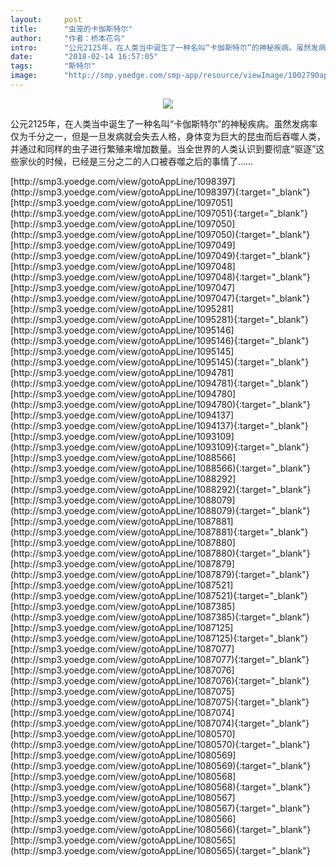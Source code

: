 ```yaml
---
layout:     post
title:      "虫笼的卡伽斯特尔"
author:     "作者：桥本花鸟"
intro:      "公元2125年，在人类当中诞生了一种名叫“卡伽斯特尔”的神秘疾病。虽然发病率仅为千分之一，但是一旦发病就会失去人格，身体变为巨大的昆虫而后吞噬人类，并通过和同样的虫子进行繁殖来增加数量。当全世界的人类认识到要彻底“驱逐”这些家伙的时候，已经是三分之二的人口被吞噬之后的事情了……"
date:       "2018-02-14 16:57:05"
tags:       "斯特尔"
image:      "http://smp.yoedge.com/smp-app/resource/viewImage/1002790appline.png"
---
```

<div style="text-align: center">
<p><img src="http://smp.yoedge.com/smp-app/resource/viewImage/1002790appline.png"/></p>
</div>
<p class="post-meta">
<span>公元2125年，在人类当中诞生了一种名叫“卡伽斯特尔”的神秘疾病。虽然发病率仅为千分之一，但是一旦发病就会失去人格，身体变为巨大的昆虫而后吞噬人类，并通过和同样的虫子进行繁殖来增加数量。当全世界的人类认识到要彻底“驱逐”这些家伙的时候，已经是三分之二的人口被吞噬之后的事情了……</span>
</p>
[http://smp3.yoedge.com/view/gotoAppLine/1098397](http://smp3.yoedge.com/view/gotoAppLine/1098397){:target="_blank"}
[http://smp3.yoedge.com/view/gotoAppLine/1097051](http://smp3.yoedge.com/view/gotoAppLine/1097051){:target="_blank"}
[http://smp3.yoedge.com/view/gotoAppLine/1097050](http://smp3.yoedge.com/view/gotoAppLine/1097050){:target="_blank"}
[http://smp3.yoedge.com/view/gotoAppLine/1097049](http://smp3.yoedge.com/view/gotoAppLine/1097049){:target="_blank"}
[http://smp3.yoedge.com/view/gotoAppLine/1097048](http://smp3.yoedge.com/view/gotoAppLine/1097048){:target="_blank"}
[http://smp3.yoedge.com/view/gotoAppLine/1097047](http://smp3.yoedge.com/view/gotoAppLine/1097047){:target="_blank"}
[http://smp3.yoedge.com/view/gotoAppLine/1095281](http://smp3.yoedge.com/view/gotoAppLine/1095281){:target="_blank"}
[http://smp3.yoedge.com/view/gotoAppLine/1095146](http://smp3.yoedge.com/view/gotoAppLine/1095146){:target="_blank"}
[http://smp3.yoedge.com/view/gotoAppLine/1095145](http://smp3.yoedge.com/view/gotoAppLine/1095145){:target="_blank"}
[http://smp3.yoedge.com/view/gotoAppLine/1094781](http://smp3.yoedge.com/view/gotoAppLine/1094781){:target="_blank"}
[http://smp3.yoedge.com/view/gotoAppLine/1094780](http://smp3.yoedge.com/view/gotoAppLine/1094780){:target="_blank"}
[http://smp3.yoedge.com/view/gotoAppLine/1094137](http://smp3.yoedge.com/view/gotoAppLine/1094137){:target="_blank"}
[http://smp3.yoedge.com/view/gotoAppLine/1093109](http://smp3.yoedge.com/view/gotoAppLine/1093109){:target="_blank"}
[http://smp3.yoedge.com/view/gotoAppLine/1088566](http://smp3.yoedge.com/view/gotoAppLine/1088566){:target="_blank"}
[http://smp3.yoedge.com/view/gotoAppLine/1088292](http://smp3.yoedge.com/view/gotoAppLine/1088292){:target="_blank"}
[http://smp3.yoedge.com/view/gotoAppLine/1088079](http://smp3.yoedge.com/view/gotoAppLine/1088079){:target="_blank"}
[http://smp3.yoedge.com/view/gotoAppLine/1087881](http://smp3.yoedge.com/view/gotoAppLine/1087881){:target="_blank"}
[http://smp3.yoedge.com/view/gotoAppLine/1087880](http://smp3.yoedge.com/view/gotoAppLine/1087880){:target="_blank"}
[http://smp3.yoedge.com/view/gotoAppLine/1087879](http://smp3.yoedge.com/view/gotoAppLine/1087879){:target="_blank"}
[http://smp3.yoedge.com/view/gotoAppLine/1087521](http://smp3.yoedge.com/view/gotoAppLine/1087521){:target="_blank"}
[http://smp3.yoedge.com/view/gotoAppLine/1087385](http://smp3.yoedge.com/view/gotoAppLine/1087385){:target="_blank"}
[http://smp3.yoedge.com/view/gotoAppLine/1087125](http://smp3.yoedge.com/view/gotoAppLine/1087125){:target="_blank"}
[http://smp3.yoedge.com/view/gotoAppLine/1087077](http://smp3.yoedge.com/view/gotoAppLine/1087077){:target="_blank"}
[http://smp3.yoedge.com/view/gotoAppLine/1087076](http://smp3.yoedge.com/view/gotoAppLine/1087076){:target="_blank"}
[http://smp3.yoedge.com/view/gotoAppLine/1087075](http://smp3.yoedge.com/view/gotoAppLine/1087075){:target="_blank"}
[http://smp3.yoedge.com/view/gotoAppLine/1087074](http://smp3.yoedge.com/view/gotoAppLine/1087074){:target="_blank"}
[http://smp3.yoedge.com/view/gotoAppLine/1080570](http://smp3.yoedge.com/view/gotoAppLine/1080570){:target="_blank"}
[http://smp3.yoedge.com/view/gotoAppLine/1080569](http://smp3.yoedge.com/view/gotoAppLine/1080569){:target="_blank"}
[http://smp3.yoedge.com/view/gotoAppLine/1080568](http://smp3.yoedge.com/view/gotoAppLine/1080568){:target="_blank"}
[http://smp3.yoedge.com/view/gotoAppLine/1080567](http://smp3.yoedge.com/view/gotoAppLine/1080567){:target="_blank"}
[http://smp3.yoedge.com/view/gotoAppLine/1080566](http://smp3.yoedge.com/view/gotoAppLine/1080566){:target="_blank"}
[http://smp3.yoedge.com/view/gotoAppLine/1080565](http://smp3.yoedge.com/view/gotoAppLine/1080565){:target="_blank"}


